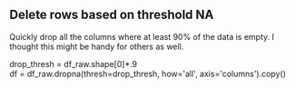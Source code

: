 ## Delete rows based on threshold NA
Quickly drop all the columns where at least 90% of the data is empty. I thought this might be handy for others as well.  

drop_thresh = df_raw.shape[0]*.9  
df = df_raw.dropna(thresh=drop_thresh, how='all', axis='columns').copy()  


